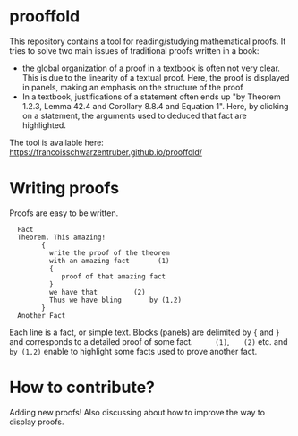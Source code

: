 # prooffold
This repository contains a tool for reading/studying mathematical proofs. It tries to solve two main issues of traditional proofs written in a book:
- the global organization of a proof in a textbook is often not very clear. This is due to the linearity of a textual proof. Here, the proof is displayed in panels, making an emphasis on the structure of the proof
- In a textbook, justifications of a statement often ends up "by Theorem 1.2.3, Lemma 42.4 and Corollary 8.8.4 and Equation 1". Here, by clicking on a statement, the arguments used to deduced that fact are highlighted.

The tool is available here: https://francoisschwarzentruber.github.io/prooffold/

# Writing proofs

Proofs are easy to be written. 

      Fact
      Theorem. This amazing!
            {
              write the proof of the theorem
              with an amazing fact       (1)
              {
                 proof of that amazing fact
              }
              we have that         (2)
              Thus we have bling       by (1,2)
            }
      Another Fact
      
      
Each line is a fact, or simple text. Blocks (panels) are delimited by `{` and `}` and corresponds to a detailed proof of some fact. `     (1)`, `   (2)` etc. and `      by (1,2)` enable to highlight some facts used to prove another fact.


# How to contribute?

Adding new proofs! Also discussing about how to improve the way to display proofs.
